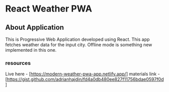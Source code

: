 # React Weather PWA 

## About Application
This is Progressive Web Application developed using React. This app fetches weather data for the input city. Offline mode is something new implemented in this one.

### resources
Live here - [https://modern-weather-pwa-app.netlify.app/]
materials link - [https://gist.github.com/adrianhajdin/fd4a0db480ee827f11756bdae0597f0d]
